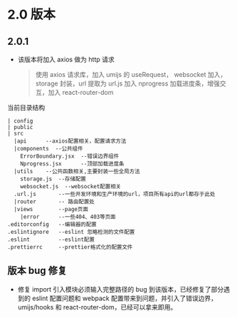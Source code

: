 # 2.0 版本

## 2.0.1

- 该版本将加入 axios 做为 http 请求
  > 使用 axios 请求库，加入 umijs 的 useRequest，
  > websocket 加入，storage 封装，url 提取为 url.js
  > 加入 nprogress 加载进度条，增强交互，加入 react-router-dom

当前目录结构

```
| config
| public
| src
  |api      --axios配置相关，配置请求方法
  |components  --公共组件
    ErrorBoundary.jsx  --错误边界组件
    Nprogress.jsx      --顶部加载进度条
  |utils    --公共函数相关,主要封装一些全局方法
    storage.js  --存储配置
    websocket.js  --websocket配置相关
  .url.js       --一些开发环境和生产环境的url，项目所有api的url都存于此处
  |router       -- 路由配置处
  |views        --page页面
    |error      --一些404、403等页面
.editorconfig   --编辑器的配置
.eslintignore   --eslint 忽略检测的文件配置
.eslint         --eslint配置
.prettierrc     --prettier格式化的配置文件
```

## 版本 bug 修复

- 修复 import 引入模块必须输入完整路径的 bug
  到该版本，已经修复了部分遇到的 eslint 配置问题和 webpack 配置带来到问题，并引入了错误边界，umijs/hooks 和 react-router-dom，已经可以拿来即用。

